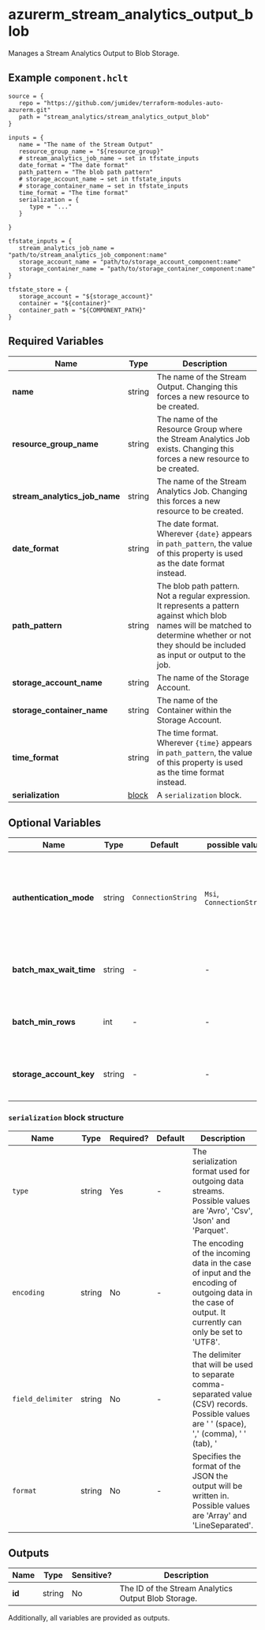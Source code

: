 # azurerm_stream_analytics_output_blob

Manages a Stream Analytics Output to Blob Storage.

## Example `component.hclt`

```hcl
source = {
   repo = "https://github.com/jumidev/terraform-modules-auto-azurerm.git"   
   path = "stream_analytics/stream_analytics_output_blob"   
}

inputs = {
   name = "The name of the Stream Output"   
   resource_group_name = "${resource_group}"   
   # stream_analytics_job_name → set in tfstate_inputs
   date_format = "The date format"   
   path_pattern = "The blob path pattern"   
   # storage_account_name → set in tfstate_inputs
   # storage_container_name → set in tfstate_inputs
   time_format = "The time format"   
   serialization = {
      type = "..."      
   }
   
}

tfstate_inputs = {
   stream_analytics_job_name = "path/to/stream_analytics_job_component:name"   
   storage_account_name = "path/to/storage_account_component:name"   
   storage_container_name = "path/to/storage_container_component:name"   
}

tfstate_store = {
   storage_account = "${storage_account}"   
   container = "${container}"   
   container_path = "${COMPONENT_PATH}"   
}

```

## Required Variables

| Name | Type |  Description |
| ---- | --------- |  ----------- |
| **name** | string |  The name of the Stream Output. Changing this forces a new resource to be created. | 
| **resource_group_name** | string |  The name of the Resource Group where the Stream Analytics Job exists. Changing this forces a new resource to be created. | 
| **stream_analytics_job_name** | string |  The name of the Stream Analytics Job. Changing this forces a new resource to be created. | 
| **date_format** | string |  The date format. Wherever `{date}` appears in `path_pattern`, the value of this property is used as the date format instead. | 
| **path_pattern** | string |  The blob path pattern. Not a regular expression. It represents a pattern against which blob names will be matched to determine whether or not they should be included as input or output to the job. | 
| **storage_account_name** | string |  The name of the Storage Account. | 
| **storage_container_name** | string |  The name of the Container within the Storage Account. | 
| **time_format** | string |  The time format. Wherever `{time}` appears in `path_pattern`, the value of this property is used as the time format instead. | 
| **serialization** | [block](#serialization-block-structure) |  A `serialization` block. | 

## Optional Variables

| Name | Type |  Default  |  possible values |  Description |
| ---- | --------- |  ----------- | ----------- | ----------- |
| **authentication_mode** | string |  `ConnectionString`  |  `Msi`, `ConnectionString`  |  The authentication mode for the Stream Output. Possible values are `Msi` and `ConnectionString`. Defaults to `ConnectionString`. | 
| **batch_max_wait_time** | string |  -  |  -  |  The maximum wait time per batch in `hh:mm:ss` e.g. `00:02:00` for two minutes. | 
| **batch_min_rows** | int |  -  |  -  |  The minimum number of rows per batch (must be between `0` and `1000000`). | 
| **storage_account_key** | string |  -  |  -  |  The Access Key which should be used to connect to this Storage Account. | 

### `serialization` block structure

| Name | Type | Required? | Default | Description |
| ---- | ---- | --------- | ------- | ----------- |
| `type` | string | Yes | - | The serialization format used for outgoing data streams. Possible values are 'Avro', 'Csv', 'Json' and 'Parquet'. |
| `encoding` | string | No | - | The encoding of the incoming data in the case of input and the encoding of outgoing data in the case of output. It currently can only be set to 'UTF8'. |
| `field_delimiter` | string | No | - | The delimiter that will be used to separate comma-separated value (CSV) records. Possible values are ' ' (space), ',' (comma), '	' (tab), '|' (pipe) and ';'. |
| `format` | string | No | - | Specifies the format of the JSON the output will be written in. Possible values are 'Array' and 'LineSeparated'. |



## Outputs

| Name | Type | Sensitive? | Description |
| ---- | ---- | --------- | --------- |
| **id** | string | No  | The ID of the Stream Analytics Output Blob Storage. | 

Additionally, all variables are provided as outputs.
